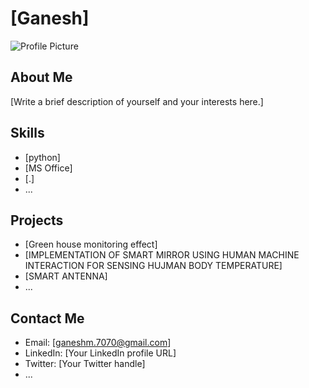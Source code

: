 # [Ganesh]

![Profile Picture](profile-picture.jpg)

## About Me

[Write a brief description of yourself and your interests here.]

## Skills

- [python]
- [MS Office]
- [.]
- ...

## Projects

- [Green house monitoring effect]
- [IMPLEMENTATION OF SMART MIRROR USING HUMAN MACHINE INTERACTION FOR SENSING HUJMAN BODY TEMPERATURE]
- [SMART ANTENNA]
- ...

## Contact Me

- Email: [ganeshm.7070@gmail.com]
- LinkedIn: [Your LinkedIn profile URL]
- Twitter: [Your Twitter handle]
- ...

